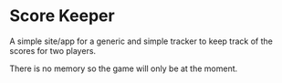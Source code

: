 # Score Keeper

A simple site/app for a generic and simple tracker to keep track of the scores for two players.

There is no memory so the game will only be at the moment.